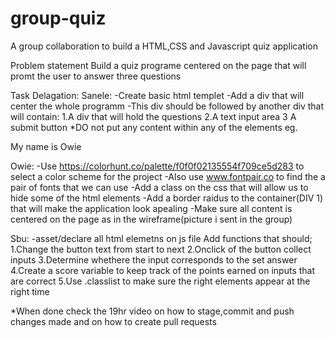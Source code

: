 # group-quiz
A group collaboration to build a HTML,CSS and Javascript quiz application

Problem statement
Build a quiz programe centered on the page that will promt the user to answer three questions 

Task Delagation:
Sanele:
-Create basic html templet
-Add a div that will center the whole programm 
-This div should be followed by another div that will contain:
1.A div that will hold the questions
2.A text input area 
3 A submit button
*DO not put any content within any of the elements eg. <div>My name is Owie</div>

Owie:
-Use https://colorhunt.co/palette/f0f0f02135554f709ce5d283 to select a color scheme for the project 
-Also use www.fontpair.co to find the a pair of fonts that we can use 
-Add a class on the css that will allow us to hide some of the html elements
-Add a border raidus to the container(DIV 1) that will make the application look apealing
-Make sure all content is centered on the page as in the wireframe(picture i sent in the group)

Sbu:
-asset/declare all html elemetns on js file 
Add functions that should;
1.Change the button text from start to next
2.Onclick of the button collect inputs 
3.Determine whethere the input corresponds to the set answer
4.Create a score variable to keep track of the points earned on inputs that are correct
5.Use .classlist to make sure the right elements appear at the right time 

*When done check the 19hr video on how to stage,commit and push changes made and on how to create pull requests 
